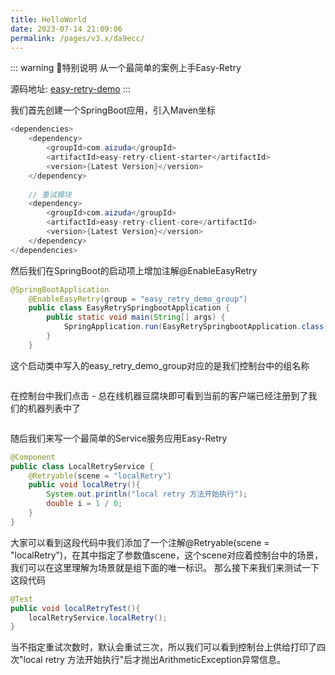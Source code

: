 ```yaml
---
title: HelloWorld
date: 2023-07-14 21:09:06
permalink: /pages/v3.x/da9ecc/
---
```


::: warning 🌈特别说明
从一个最简单的案例上手Easy-Retry

源码地址: [easy-retry-demo](https://gitee.com/byteblogs168/easy-retry-demo)
:::

我们首先创建一个SpringBoot应用，引入Maven坐标

```java
<dependencies>
    <dependency>
        <groupId>com.aizuda</groupId>
        <artifactId>easy-retry-client-starter</artifactId>
        <version>{Latest Version}</version>
    </dependency>
    
    // 重试模块
    <dependency>
        <groupId>com.aizuda</groupId>
        <artifactId>easy-retry-client-core</artifactId>
        <version>{Latest Version}</version>
    </dependency>
</dependencies>
```

然后我们在SpringBoot的启动项上增加注解@EnableEasyRetry

```java
@SpringBootApplication
    @EnableEasyRetry(group = "easy_retry_demo_group")
    public class EasyRetrySpringbootApplication {
        public static void main(String[] args) {
            SpringApplication.run(EasyRetrySpringbootApplication.class, args);
        }
    }
```

这个启动类中写入的easy_retry_demo_group对应的是我们控制台中的组名称

<img :src="$withBase('/img/建立控制台上的组.png')" class="no-zoom" style="zoom: 100%;">

在控制台中我们点击 - 总在线机器豆腐块即可看到当前的客户端已经注册到了我们的机器列表中了

<img :src="$withBase('/img/查看机器列表.png')" class="no-zoom" style="zoom: 100%;">

随后我们来写一个最简单的Service服务应用Easy-Retry

```java
@Component
public class LocalRetryService {
    @Retryable(scene = "localRetry")
    public void localRetry(){
        System.out.println("local retry 方法开始执行");
        double i = 1 / 0;
    }
}
```

大家可以看到这段代码中我们添加了一个注解@Retryable(scene = "localRetry")，在其中指定了参数值scene，这个scene对应着控制台中的场景，我们可以在这里理解为场景就是组下面的唯一标识。
那么接下来我们来测试一下这段代码

```java
@Test
public void localRetryTest(){
    localRetryService.localRetry();
}
```

当不指定重试次数时，默认会重试三次，所以我们可以看到控制台上供给打印了四次"local retry 方法开始执行"后才抛出ArithmeticException异常信息。

<img :src="$withBase('/img/Easy-Retry启动案例.png')" class="no-zoom" style="zoom: 100%;">
